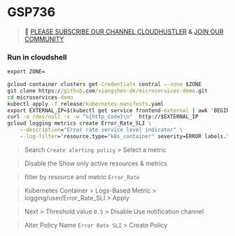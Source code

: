 # GSP736
>🚨 [PLEASE SUBSCRIBE OUR CHANNEL CLOUDHUSTLER](https://www.youtube.com/@cloudhustlers) **&** [JOIN OUR COMMUNITY](https://chat.whatsapp.com/KBfUcSleGGEFf2Xvvm8FW3)
### Run in cloudshell
```cmd
export ZONE=
```
```cmd
gcloud container clusters get-credentials central --zone $ZONE
git clone https://github.com/xiangshen-dk/microservices-demo.git
cd microservices-demo
kubectl apply -f release/kubernetes-manifests.yaml
export EXTERNAL_IP=$(kubectl get service frontend-external | awk 'BEGIN { cnt=0; } { cnt+=1; if (cnt > 1) print $4; }')
curl -o /dev/null -s -w "%{http_code}\n"  http://$EXTERNAL_IP
gcloud logging metrics create Error_Rate_SLI \
    --description="Error rate service level indicator" \
    --log-filter='resource.type="k8s_container" severity=ERROR labels."k8s-pod/app": "recommendationservice"'
```
>Search ```Create alerting policy``` > Select a metric 

>Disable the Show only active resources & metrics

>filter by resource and metric ```Error_Rate```

> Kubernetes Container > Logs-Based Metric > logging/user/Error_Rate_SLI > Apply

> Next > Threshold value ```0.5``` > Disable Use notification channel

>Alter Policy Name ```Error Rate SLI``` > Create Policy

